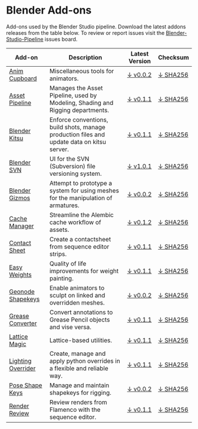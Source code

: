# Blender Add-ons

Add-ons used by the Blender Studio pipeline. Download the latest addons releases from the table below. To review or report issues visit the [Blender-Studio-Pipeline](https://projects.blender.org/studio/blender-studio-pipeline/issues) issues board.


| Add-on | Description | Latest Version | Checksum |
|---|---|---|---|
|[Anim Cupboard](../addons/anim_cupboard) |Miscellaneous tools for animators. |[↓ v0.0.2](../download/anim_cupboard/anim_cupboard-0.0.2.zip) |[↓ SHA256](../download/anim_cupboard/anim_cupboard-0.0.2.sha256)|
|[Asset Pipeline](../addons/asset_pipeline ) |Manages the Asset Pipeline, used by Modeling, Shading and Rigging departments. |[↓ v0.1.1](../download/asset_pipeline/asset_pipeline-0.1.1.zip) |[↓ SHA256](../download/asset_pipeline/asset_pipeline-0.1.1.sha256)|
|[Blender Kitsu](../addons/blender_kitsu )|Enforce conventions, build shots, manage production files and update data on kitsu server. |[↓ v0.1.1](../download/blender_kitsu/blender_kitsu-0.1.1.zip) |[↓ SHA256](../download/blender_kitsu/blender_kitsu-0.1.1.sha256)|
|[Blender SVN](../addons/blender_svn ) |UI for the SVN (Subversion) file versioning system.  |[↓ v1.0.1](https://projects.blender.org/studio/blender-studio-pipeline/releases/download/0.0.1/blender_svn-1.0.1.zip) |[↓ SHA256](https://projects.blender.org/studio/blender-studio-pipeline/releases/download/0.0.1/blender_svn-1.0.1.sha256)|
|[Blender Gizmos](../addons/bone_gizmos )|Attempt to prototype a system for using meshes for the manipulation of armatures.  |[↓ v0.0.2](../download/bone_gizmos/bone_gizmos-0.0.2.zip) |[↓ SHA256](../download/bone_gizmos/bone_gizmos-0.0.2.sha256)|
|[Cache Manager](../addons/cache_manager ) |Streamline the Alembic cache workflow of assets. |[↓ v0.1.2](https://projects.blender.org/studio/blender-studio-pipeline/releases/download/0.0.1/cache_manager-0.1.2.zip) |[↓ SHA256](https://projects.blender.org/studio/blender-studio-pipeline/releases/download/0.0.1/cache_manager-0.1.2.sha256)|
|[Contact Sheet](../addons/contactsheet ) |Create a contactsheet from sequence editor strips.  |[↓ v0.1.1](../download/contactsheet/contactsheet-0.1.1.zip) |[↓ SHA256](../download/contactsheet/contactsheet-0.1.1.sha256)|
|[Easy Weights](../addons/easy_weights ) |Quality of life improvements for weight painting.  |[↓ v0.1.1](../download/easy_weights/easy_weights-0.1.1.zip) |[↓ SHA256](../download/easy_wights/easy_wights-0.1.1.sha256)|
|[Geonode Shapekeys](../addons/geonode_shapekeys ) |Enable animators to sculpt on linked and overridden meshes.  |[↓ v0.0.2](../download/geonode_shapekeys/geonode_shapekeys-0.0.2.zip) |[↓ SHA256](../download/geonode_shapekeys/geonode_shapekeys-0.0.2.sha256)|
|[Grease Converter](../addons/grease_converter ) |Convert annotations to Grease Pencil objects and vise versa.  |[↓ v0.1.1](../download/grease_converter/grease_converter-0.1.1.zip) |[↓ SHA256](../download/grease_converter/grease_converter-0.1.1.sha256)|
|[Lattice Magic](../addons/lattice_magic ) |Lattice-based utilities.  |[↓ v0.1.1](../download/lattice_magic/lattice_magic-0.1.1.zip) |[↓ SHA256](../download/lattice_magic/lattice_magic-0.1.1.sha256)|
|[Lighting Overrider](../addons/lighting_overrider ) |Create, manage and apply python overrides in a flexible and reliable way.  |[↓ v0.1.1](../download/lighting_overrider/lighting_overrider-0.1.1.zip) |[↓ SHA256](download/lighting_overrider/lighting_overrider-0.1.1.sha256)|
|[Pose Shape Keys](../addons/pose_shape_keys )|Manage and maintain shapekeys for rigging.  |[↓ v0.0.2](../download/pose_shape_keys/pose_shape_keys-0.0.2.zip) |[↓ SHA256](../download/pose_shape_keys/pose_shape_keys-0.0.2.sha256)|
|[Render Review](../addons/render_review ) |Review renders from Flamenco with the sequence editor.  |[↓ v0.1.1](../download/render_review/render_review-0.1.1.zip) |[↓ SHA256](../download/render_review/render_review-0.1.1.sha256)|